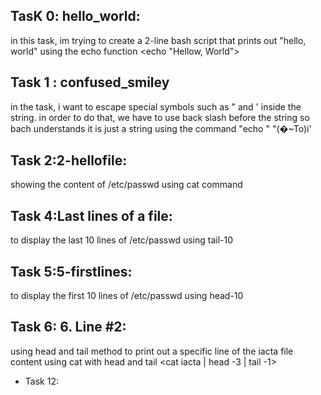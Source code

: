 TasK 0: hello_world:
-
in this task, im trying to create a 2-line bash script that prints out "hello, world" using the echo function <echo "Hellow, World">

Task 1 : confused_smiley
-
in the task, i want to escape special symbols such as " and ' inside the string. in order to do that, we have to use back slash before the string so bach understands it is just a string using the command "echo " \"(�~To)i'

Task 2:2-hellofile:
-
showing the content of /etc/passwd using cat command

Task 4:Last lines of a file:
-
to display the last 10 lines of /etc/passwd using tail-10

Task 5:5-firstlines:
-
to display the first 10 lines of /etc/passwd using head-10

Task 6: 6. Line #2:
-
using head and tail method to print out a specific line of the iacta file content using cat with head and tail <cat iacta | head -3 | tail -1>

- Task 12:
